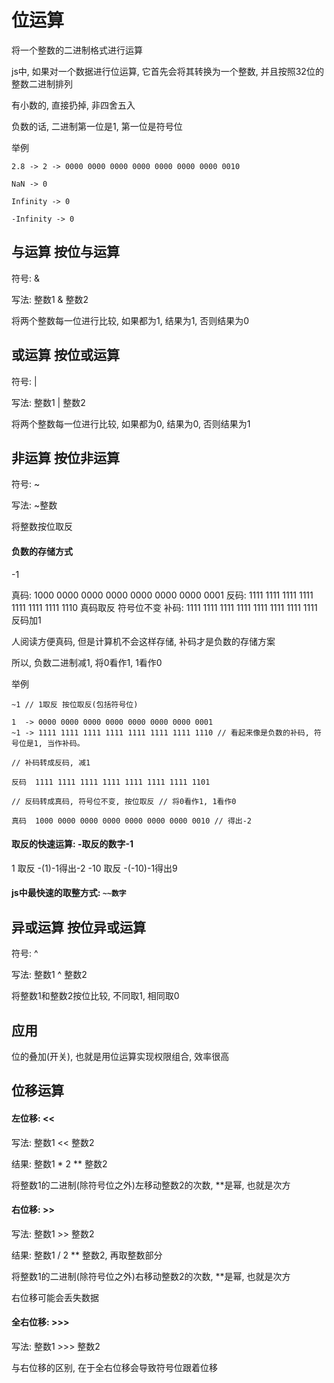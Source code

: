 # 位运算

将一个整数的二进制格式进行运算

js中, 如果对一个数据进行位运算, 它首先会将其转换为一个整数, 并且按照32位的整数二进制排列

有小数的, 直接扔掉, 非四舍五入

负数的话, 二进制第一位是1, 第一位是符号位

举例

    2.8 -> 2 -> 0000 0000 0000 0000 0000 0000 0000 0010

    NaN -> 0

    Infinity -> 0

    -Infinity -> 0

## 与运算 按位与运算

符号: &

写法: 整数1 & 整数2

将两个整数每一位进行比较, 如果都为1, 结果为1, 否则结果为0

## 或运算 按位或运算

符号: |

写法: 整数1 | 整数2

将两个整数每一位进行比较, 如果都为0, 结果为0, 否则结果为1

## 非运算 按位非运算

符号: ~

写法: ~整数

将整数按位取反

#### 负数的存储方式

-1

真码: 1000 0000 0000 0000 0000 0000 0000 0001
反码: 1111 1111 1111 1111 1111 1111 1111 1110 真码取反 符号位不变
补码: 1111 1111 1111 1111 1111 1111 1111 1111 反码加1

人阅读方便真码, 但是计算机不会这样存储, 补码才是负数的存储方案

所以, 负数二进制减1, 将0看作1, 1看作0

举例

```
~1 // 1取反 按位取反(包括符号位)

1  -> 0000 0000 0000 0000 0000 0000 0000 0001
~1 -> 1111 1111 1111 1111 1111 1111 1111 1110 // 看起来像是负数的补码, 符号位是1, 当作补码。

// 补码转成反码, 减1

反码  1111 1111 1111 1111 1111 1111 1111 1101

// 反码转成真码, 符号位不变, 按位取反 // 将0看作1, 1看作0

真码  1000 0000 0000 0000 0000 0000 0000 0010 // 得出-2

```

#### 取反的快速运算: -取反的数字-1

1 取反 -(1)-1得出-2
-10 取反 -(-10)-1得出9

#### js中最快速的取整方式: `~~数字`

## 异或运算 按位异或运算

符号: ^

写法: 整数1 ^ 整数2

将整数1和整数2按位比较, 不同取1, 相同取0

## 应用

位的叠加(开关), 也就是用位运算实现权限组合, 效率很高

## 位移运算

#### 左位移: <<

写法: 整数1 << 整数2

结果: 整数1 * 2 ** 整数2

将整数1的二进制(除符号位之外)左移动整数2的次数, **是幂, 也就是次方

#### 右位移: >>

写法: 整数1 >> 整数2

结果: 整数1 / 2 ** 整数2, 再取整数部分

将整数1的二进制(除符号位之外)右移动整数2的次数, **是幂, 也就是次方

右位移可能会丢失数据

#### 全右位移: >>>

写法: 整数1 >>> 整数2

与右位移的区别, 在于全右位移会导致符号位跟着位移